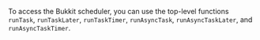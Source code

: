 To access the Bukkit scheduler, you can use the top-level functions `runTask`, `runTaskLater`, `runTaskTimer`,
`runAsyncTask`, `runAsyncTaskLater`, and `runAsyncTaskTimer`.
